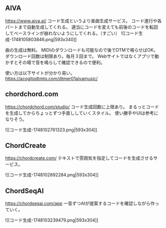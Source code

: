 ## AIVA
https://www.aiva.ai/
コード生成というより楽曲生成サービス。
コード進行や各パートまで自動生成してくれる。
適当にコードを変えても前後のコードを転回してベースラインが崩れないようにしてくれる。（すごい）
![[コード生成-1748105803846.png|593x340]]

曲の生成は無料。
MIDIのダウンロードも可能なので後でDTMで鳴らせばOK。
ダウンロード回数は制限あり。毎月３回まで。
Webサイトではなくアプリで動かすとその場で音を鳴らして確認できるので便利。

使い方は以下サイトが分かり易い。
https://acogitodtmto.com/dtmer01aivamusic/

## chordchord.com
https://chordchord.com/studio/
コード生成回数に上限あり。
まるっとコードを生成してからちょっとずつ手直ししていくスタイル。
使い勝手やUIは参考になりそう。

![[コード生成-1748102761323.png|593x304]]

## ChordCreate
https://chordcreate.com/
テキストで雰囲気を指定してコードを生成させるサービス。

![[コード生成-1748102892284.png|593x304]]

## ChordSeqAI
https://chordseqai.com/app
一音ずつAIが提案するコードを確認しながら作っていく。

![[コード生成-1748103239479.png|593x304]]
